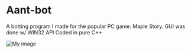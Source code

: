 # Aant-bot
A botting program I made for the popular PC game: Maple Story.
GUI was done w/ WIN32 API
Coded in pure C++

![My image](http://i32.tinypic.com/2mzfl0j.jpg)
